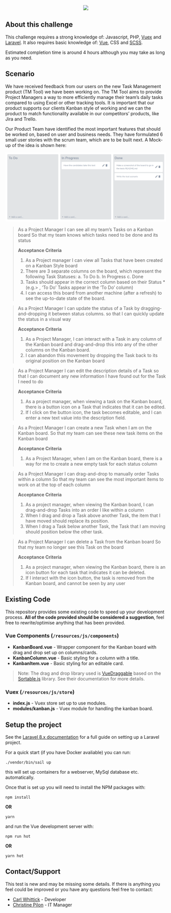 <p align="center"><img src="https://f9q6e2t7.stackpathcdn.com/wp-content/uploads/sites/3/2020/11/Software-Development.svg?x31688" width="200"></p>

## About this challenge

This challenge requires a strong knowledge of: Javascript, PHP, [Vuex](https://vuex.vuejs.org/) and [Laravel](https://laravel.com/). It also requires basic knowledge of: [Vue](https://vuejs.org/), CSS and [SCSS](https://sass-lang.com/).

Estimated completion time is around 4 hours although you may take as long as you need.

## Scenario

We have received feedback from our users on the new Task Management product (TM Tool) we have been working on. The TM Tool aims to provide Project Managers a way to more efficiently manage their team’s daily tasks compared to using Excel or other tracking tools. It is important that our product supports our clients Kanban style of working and we can the product to match functionality available in our competitors’ products, like Jira and Trello. 

Our Product Team have identified the most important features that should be worked on, based on user and business needs. They have formulated 6 small user stories with the scrum team, which are to be built next. 
A Mock-up of the idea is shown here: 

![Example board](/storage/app/example-board.PNG)

> As a Project Manager
> I can see all my team’s Tasks on a Kanban board
> So that my team knows which tasks need to be done and its status
> 
> __Acceptance Criteria__
> 1.	As a Project manager I can view all Tasks that have been created on a Kanban Style board
> 2.	There are 3 separate columns on the board, which represent the following Task Statuses: 
>   a.	To Do
>   b.	In Progress
>   c.	Done
> 3.	Tasks should appear in the correct column based on their Status *(e.g.> , ‘To Do’ Tasks appear in the ‘To Do’ column)
> 4.	I can access this board from another machine (after a refresh) to see the up-to-date state of the board. 

> As a Project Manager
> I can update the status of a Task by dragging-and-dropping it between status columns.
> so that I can quickly update the status in a visual way 
> 
> __Acceptance Criteria__
> 1.	As a Project Manager, I can interact with a Task in any column of the Kanban board and drag-and-drop this into any of the other columns on the Kanban board.
> 3.	I can abandon thiis movement by dropping the Task back to its original position on the Kanban board 

> As a Project Manager
> I can edit the description details of a Task
> so that I can document any new information I have found out for the Task I need to do
> 
> __Acceptance Criteria__
> 1.	As a project manager, when viewing a task on the Kanban board, there is a button icon on a Task that indicates that it can be edited.
> 2.	If I click on the button icon, the task becomes editable, and I can enter a new text value into the description field.

> As a Project Manager
> I can create a new Task when I am on the Kanban board.
> So that my team can see these new task items on the Kanban board 
> 
> __Acceptance Criteria__
> 1.	As a Project Manager, when I am on the Kanban board, there is a way for me to create a new empty task for each status column

> As a Project Manager
> I can drag-and-drop to manually order Tasks within a column
> So that my team can see the most important items to work on at the top of each column
> 
> __Acceptance Criteria__
> 1.	As a project manager, when viewing the Kanban board, I can drag-and-drop Tasks into an order I like within a column
> 2.	When I drag and drop a Task above another Task, the item that I have moved should replace its position.
> 3.	When I drag a Task below another Task, the Task that I am moving should position below the other task.

> As a Project Manager
> I can delete a Task from the Kanban board 
> So that my team no longer see this Task on the board 
> 
> __Acceptance Criteria__
> 1.	As a project manager, when viewing the Kanban board, there is an icon button for each task that indicates it can be deleted.
> 2.	If I interact with the icon button, the task is removed from the Kanban board, and cannot be seen by any user 


## Existing Code

This repository provides some existing code to speed up your development process. __All of the code provided should be considered a suggestion__, feel free to rewrite/optimise anything that has been provided.

### Vue Components (```/resources/js/components```)


- __KanbanBoard.vue__ - Wrapper component for the Kanban board with drag and drop set up on columns/cards.
- __KanbanColumn.vue__ - Basic styling for a column with a title.
- __KanbanItem.vue__ - Basic styling for an editable card.

> Note: The drag and drop library used is [VueDraggable](https://github.com/SortableJS/Vue.Draggable#readme) based on the [Sortable.js](https://github.com/SortableJS/Sortable) library. See their documentation for more details.

### Vuex (```/resources/js/store```)

- __index.js__ - Vuex store set up to use modules.
- __modules/kanban.js__ - Vuex module for handling the kanban board.

## Setup the project

See the [Laravel 8.x documentation](https://laravel.com/docs/8.x/installation) for a full guide on setting up a Laravel project.

For a quick start (if you have Docker avaliable) you can run:

```
./vendor/bin/sail up
```

this will set up containers for a webserver, MySql database etc. automatically.

Once that is set up you will need to install the NPM packages with:

```
npm install
```
__OR__
```
yarn
```

and run the Vue development server with:

```
npm run hot
```
__OR__
```
yarn hot
```

## Contact/Support

This test is new and may be missing some details. If there is anything you feel could be improved or you have any questions feel free to contact:

- [Carl Whittick](mailto:carl.whittick@changingworkplace.com) - Developer
- [Christine Pilon](mailto:christine.pilon@changingworkplace.com) - IT Manager
